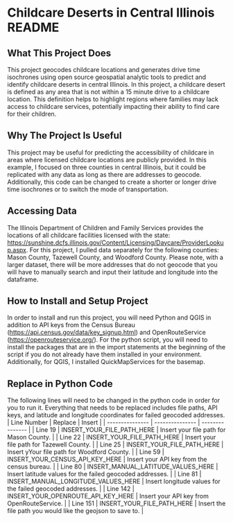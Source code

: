 # Childcare Deserts in Central Illinois README
## What This Project Does
This project geocodes childcare locations and generates drive time isochrones using open source geospatial analytic tools to predict and identify childcare deserts in central Illinois. In this project, a childcare desert is defined as any area that is not within a 15 minute drive to a childcare location. This definition helps to highlight regions where families may lack access to childcare services, potentially impacting their ability to find care for their children. 

## Why The Project Is Useful
This project may be useful for predicting the accessibility of childcare in areas where licensed childcare locations are publicly provided. In this example, I focused on three counties in central Illinois, but it could be replicated with any data as long as there are addresses to geocode. Additionally, this code can be changed to create a shorter or longer drive time isochrones or to switch the mode of transportation. 

## Accessing Data
The Illinois Department of Children and Family Services provides the locations of all childcare facilities licensed with the state: https://sunshine.dcfs.illinois.gov/Content/Licensing/Daycare/ProviderLookup.aspx. For this project, I pulled data separately for the following counties: Mason County, Tazewell County, and Woodford County. Please note, with a larger dataset, there will be more addresses that do not geocode that you will have to manually search and input their latitude and longitude into the dataframe. 

## How to Install and Setup Project
In order to install and run this project, you will need Python and QGIS in addition to API keys from the Census Bureau (https://api.census.gov/data/key_signup.html) and OpenRouteService (https://openrouteservice.org/). For the python script, you will need to install the packages that are in the import statements at the beginning of the script if you do not already have them installed in your environment. Additionally, for QGIS, I installed QuickMapServices for the basemap. 

## Replace in Python Code
The following lines will need to be changed in the python code in order for you to run it. Everything that needs to be replaced includes file paths, API keys, and latitude and longitude coordinates for failed geocoded addresses. 
| Line Number | Replace | Insert |
| --------------- | --------------- | --------------- |
| Line 19 | INSERT_YOUR_FILE_PATH_HERE | Insert your file path for Mason County. |
| Line 22 | INSERT_YOUR_FILE_PATH_HERE | Insert your file path for Tazewell County. |
| Line 25 | INSERT_YOUR_FILE_PATH_HERE | Insert yYour file path for Woodford County. |
| Line 59 | INSERT_YOUR_CENSUS_API_KEY_HERE | Insert your API key from the census bureau. |
| Line 80 | INSERT_MANUAL_LATITUDE_VALUES_HERE | Insert latitude values for the failed geocoded addresses. |
| Line 81 | INSERT_MANUAL_LONGITUDE_VALUES_HERE | Insert longitude values for the failed geocoded addresses. |
| Line 142 | INSERT_YOUR_OPENROUTE_API_KEY_HERE | Insert your API key from OpenRouteService. |
| Line 151 | INSERT_YOUR_FILE_PATH_HERE | Insert the file path you would like the geojson to save to. |
